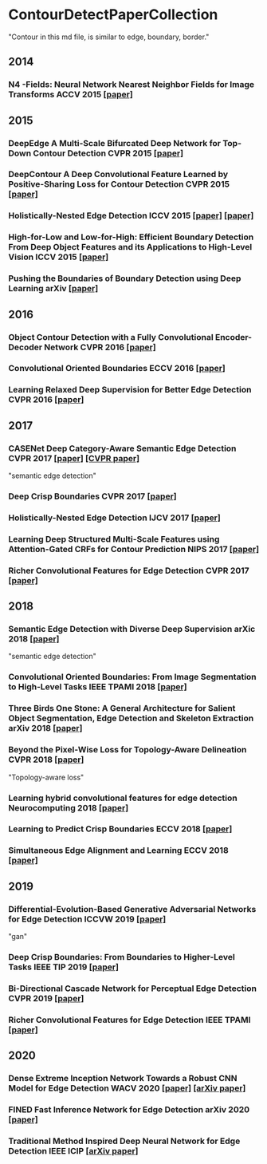 # ContourDetectPaperCollection
"Contour in this md file, is similar to edge, boundary, border."

## 2014
### N4 -Fields: Neural Network Nearest Neighbor Fields for Image Transforms ACCV 2015 [[paper]](https://link.springer.com/chapter/10.1007/978-3-319-16808-1_36)

## 2015
### DeepEdge A Multi-Scale Bifurcated Deep Network for Top-Down Contour Detection CVPR 2015 [[paper]](http://openaccess.thecvf.com/content_cvpr_2015/html/Bertasius_DeepEdge_A_Multi-Scale_2015_CVPR_paper.html)
### DeepContour A Deep Convolutional Feature Learned by Positive-Sharing Loss for Contour Detection CVPR 2015 [[paper]](http://openaccess.thecvf.com/content_cvpr_2015/html/Shen_DeepContour_A_Deep_2015_CVPR_paper.html)
### Holistically-Nested Edge Detection ICCV 2015 [[paper]](https://ieeexplore.ieee.org/document/7410521/) [[paper]]((http://openaccess.thecvf.com/content_iccv_2015/html/Xie_Holistically-Nested_Edge_Detection_ICCV_2015_paper.html))
### High-for-Low and Low-for-High: Efficient Boundary Detection From Deep Object Features and its Applications to High-Level Vision ICCV 2015 [[paper]](http://openaccess.thecvf.com/content_iccv_2015/html/Bertasius_High-for-Low_and_Low-for-High_ICCV_2015_paper.html)
### Pushing the Boundaries of Boundary Detection using Deep Learning arXiv [[paper]](https://arxiv.org/abs/1511.07386)

## 2016
### Object Contour Detection with a Fully Convolutional Encoder-Decoder Network CVPR 2016 [[paper]](http://www.cv-foundation.org/openaccess/content_cvpr_2016/html/Yang_Object_Contour_Detection_CVPR_2016_paper.html)
### Convolutional Oriented Boundaries ECCV 2016 [[paper]](https://link.springer.com/chapter/10.1007/978-3-319-46448-0_35)
### Learning Relaxed Deep Supervision for Better Edge Detection CVPR 2016 [[paper]](https://www.cv-foundation.org/openaccess/content_cvpr_2016/html/Liu_Learning_Relaxed_Deep_CVPR_2016_paper.html)

## 2017
### CASENet Deep Category-Aware Semantic Edge Detection CVPR 2017 [[paper]](https://arxiv.org/abs/1705.09759) [[CVPR paper]](http://openaccess.thecvf.com/content_cvpr_2017/html/Yu_CASENet_Deep_Category-Aware_CVPR_2017_paper.html)
"semantic edge detection"
### Deep Crisp Boundaries CVPR 2017 [[paper]](http://openaccess.thecvf.com/content_cvpr_2017/html/Wang_Deep_Crisp_Boundaries_CVPR_2017_paper.html)
### Holistically-Nested Edge Detection IJCV 2017 [[paper]](https://link.springer.com/article/10.1007/s11263-017-1004-z)
### Learning Deep Structured Multi-Scale Features using Attention-Gated CRFs for Contour Prediction NIPS 2017 [[paper]](http://papers.nips.cc/paper/6985-learning-deep-structured-multi-scale-features-using-attention-gated-crfs-for-contour-prediction)
### Richer Convolutional Features for Edge Detection CVPR 2017 [[paper]](http://openaccess.thecvf.com/content_cvpr_2017/html/Liu_Richer_Convolutional_Features_CVPR_2017_paper.html)

## 2018
### Semantic Edge Detection with Diverse Deep Supervision arXic 2018 [[paper]](https://arxiv.org/abs/1804.02864)
"semantic edge detection"
### Convolutional Oriented Boundaries: From Image Segmentation to High-Level Tasks IEEE TPAMI 2018 [[paper]](https://ieeexplore.ieee.org/document/7917294)
### Three Birds One Stone: A General Architecture for Salient Object Segmentation, Edge Detection and Skeleton Extraction arXiv 2018 [[paper]](https://arxiv.org/abs/1803.09860)
### Beyond the Pixel-Wise Loss for Topology-Aware Delineation CVPR 2018 [[paper]](http://openaccess.thecvf.com/content_cvpr_2018/html/Mosinska_Beyond_the_Pixel-Wise_CVPR_2018_paper.html)
"Topology-aware loss"
### Learning hybrid convolutional features for edge detection Neurocomputing 2018 [[paper]](https://www.sciencedirect.com/science/article/pii/S0925231218306738)
### Learning to Predict Crisp Boundaries ECCV 2018 [[paper]](http://openaccess.thecvf.com/content_ECCV_2018/html/Ruoxi_Deng_Learning_to_Predict_ECCV_2018_paper.html)
### Simultaneous Edge Alignment and Learning ECCV 2018 [[paper]](http://openaccess.thecvf.com/content_ECCV_2018/html/Zhiding_Yu_SEAL_A_Framework_ECCV_2018_paper.html)

## 2019
### Differential-Evolution-Based Generative Adversarial Networks for Edge Detection ICCVW 2019 [[paper]](http://openaccess.thecvf.com/content_ICCVW_2019/html/CEFRL/Zheng_Differential-Evolution-Based_Generative_Adversarial_Networks_for_Edge_Detection_ICCVW_2019_paper.html)
"gan"
### Deep Crisp Boundaries: From Boundaries to Higher-Level Tasks IEEE TIP 2019 [[paper]](https://ieeexplore.ieee.org/document/8485388)
### Bi-Directional Cascade Network for Perceptual Edge Detection CVPR 2019 [[paper]](http://openaccess.thecvf.com/content_CVPR_2019/html/He_Bi-Directional_Cascade_Network_for_Perceptual_Edge_Detection_CVPR_2019_paper.html)
### Richer Convolutional Features for Edge Detection IEEE TPAMI [[paper]](https://ieeexplore.ieee.org/document/8516362)

## 2020
### Dense Extreme Inception Network Towards a Robust CNN Model for Edge Detection WACV 2020 [[paper]](https://ieeexplore.ieee.org/document/9093290) [[arXiv paper]](https://arxiv.org/abs/1909.01955)
### FINED Fast Inference Network for Edge Detection arXiv 2020 [[paper]](https://arxiv.org/abs/2012.08392)
### Traditional Method Inspired Deep Neural Network for Edge Detection IEEE ICIP [[arXiv paper]](https://arxiv.org/abs/2005.13862)
